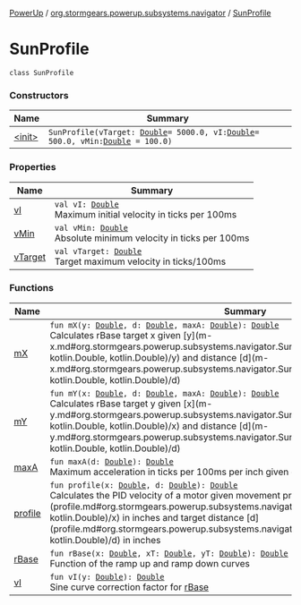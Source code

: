 [PowerUp](../../index.md) / [org.stormgears.powerup.subsystems.navigator](../index.md) / [SunProfile](./index.md)

# SunProfile

`class SunProfile`

### Constructors

| Name | Summary |
|---|---|
| [&lt;init&gt;](-init-.md) | `SunProfile(vTarget: `[`Double`](https://kotlinlang.org/api/latest/jvm/stdlib/kotlin/-double/index.html)` = 5000.0, vI: `[`Double`](https://kotlinlang.org/api/latest/jvm/stdlib/kotlin/-double/index.html)` = 500.0, vMin: `[`Double`](https://kotlinlang.org/api/latest/jvm/stdlib/kotlin/-double/index.html)` = 100.0)` |

### Properties

| Name | Summary |
|---|---|
| [vI](v-i.md) | `val vI: `[`Double`](https://kotlinlang.org/api/latest/jvm/stdlib/kotlin/-double/index.html)<br>Maximum initial velocity in ticks per 100ms |
| [vMin](v-min.md) | `val vMin: `[`Double`](https://kotlinlang.org/api/latest/jvm/stdlib/kotlin/-double/index.html)<br>Absolute minimum velocity in ticks per 100ms |
| [vTarget](v-target.md) | `val vTarget: `[`Double`](https://kotlinlang.org/api/latest/jvm/stdlib/kotlin/-double/index.html)<br>Target maximum velocity in ticks/100ms |

### Functions

| Name | Summary |
|---|---|
| [mX](m-x.md) | `fun mX(y: `[`Double`](https://kotlinlang.org/api/latest/jvm/stdlib/kotlin/-double/index.html)`, d: `[`Double`](https://kotlinlang.org/api/latest/jvm/stdlib/kotlin/-double/index.html)`, maxA: `[`Double`](https://kotlinlang.org/api/latest/jvm/stdlib/kotlin/-double/index.html)`): `[`Double`](https://kotlinlang.org/api/latest/jvm/stdlib/kotlin/-double/index.html)<br>Calculates rBase target x given [y](m-x.md#org.stormgears.powerup.subsystems.navigator.SunProfile$mX(kotlin.Double, kotlin.Double, kotlin.Double)/y) and distance [d](m-x.md#org.stormgears.powerup.subsystems.navigator.SunProfile$mX(kotlin.Double, kotlin.Double, kotlin.Double)/d) |
| [mY](m-y.md) | `fun mY(x: `[`Double`](https://kotlinlang.org/api/latest/jvm/stdlib/kotlin/-double/index.html)`, d: `[`Double`](https://kotlinlang.org/api/latest/jvm/stdlib/kotlin/-double/index.html)`, maxA: `[`Double`](https://kotlinlang.org/api/latest/jvm/stdlib/kotlin/-double/index.html)`): `[`Double`](https://kotlinlang.org/api/latest/jvm/stdlib/kotlin/-double/index.html)<br>Calculates rBase target y given [x](m-y.md#org.stormgears.powerup.subsystems.navigator.SunProfile$mY(kotlin.Double, kotlin.Double, kotlin.Double)/x) and distance [d](m-y.md#org.stormgears.powerup.subsystems.navigator.SunProfile$mY(kotlin.Double, kotlin.Double, kotlin.Double)/d) |
| [maxA](max-a.md) | `fun maxA(d: `[`Double`](https://kotlinlang.org/api/latest/jvm/stdlib/kotlin/-double/index.html)`): `[`Double`](https://kotlinlang.org/api/latest/jvm/stdlib/kotlin/-double/index.html)<br>Maximum acceleration in ticks per 100ms per inch given distance [d](max-a.md#org.stormgears.powerup.subsystems.navigator.SunProfile$maxA(kotlin.Double)/d) in inches |
| [profile](profile.md) | `fun profile(x: `[`Double`](https://kotlinlang.org/api/latest/jvm/stdlib/kotlin/-double/index.html)`, d: `[`Double`](https://kotlinlang.org/api/latest/jvm/stdlib/kotlin/-double/index.html)`): `[`Double`](https://kotlinlang.org/api/latest/jvm/stdlib/kotlin/-double/index.html)<br>Calculates the PID velocity of a motor given movement progress [x](profile.md#org.stormgears.powerup.subsystems.navigator.SunProfile$profile(kotlin.Double, kotlin.Double)/x) in inches and target distance [d](profile.md#org.stormgears.powerup.subsystems.navigator.SunProfile$profile(kotlin.Double, kotlin.Double)/d) in inches |
| [rBase](r-base.md) | `fun rBase(x: `[`Double`](https://kotlinlang.org/api/latest/jvm/stdlib/kotlin/-double/index.html)`, xT: `[`Double`](https://kotlinlang.org/api/latest/jvm/stdlib/kotlin/-double/index.html)`, yT: `[`Double`](https://kotlinlang.org/api/latest/jvm/stdlib/kotlin/-double/index.html)`): `[`Double`](https://kotlinlang.org/api/latest/jvm/stdlib/kotlin/-double/index.html)<br>Function of the ramp up and ramp down curves |
| [vI](v-i.md) | `fun vI(y: `[`Double`](https://kotlinlang.org/api/latest/jvm/stdlib/kotlin/-double/index.html)`): `[`Double`](https://kotlinlang.org/api/latest/jvm/stdlib/kotlin/-double/index.html)<br>Sine curve correction factor for [rBase](r-base.md) |
